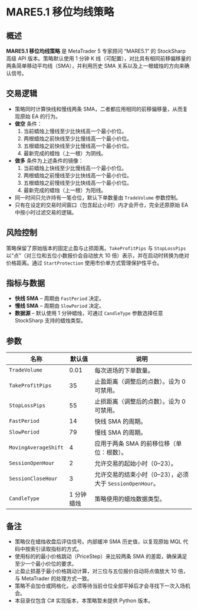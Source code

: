 # MARE5.1 移位均线策略

## 概述

**MARE5.1 移位均线策略** 是 MetaTrader 5 专家顾问 “MARE5.1” 的 StockSharp 高级 API 版本。策略默认使用 1 分钟 K 线（可配置），对比具有相同前移偏移量的两条简单移动平均线（SMA），并利用历史 SMA 关系以及上一根蜡烛的方向来确认信号。

## 交易逻辑

- 策略同时计算快线和慢线两条 SMA，二者都应用相同的前移偏移量，从而复现原始 EA 的行为。
- **做空** 条件：
  1. 当前蜡烛上慢线至少比快线高一个最小价位。
  2. 两根蜡烛之前快线至少比慢线高一个最小价位。
  3. 五根蜡烛之前快线至少比慢线高一个最小价位。
  4. 最新完成的蜡烛（上一根）为阴线。
- **做多** 条件为上述条件的镜像：
  1. 当前蜡烛上快线至少比慢线高一个最小价位。
  2. 两根蜡烛之前慢线至少比快线高一个最小价位。
  3. 五根蜡烛之前慢线至少比快线高一个最小价位。
  4. 最新完成的蜡烛（上一根）为阳线。
- 同一时间只允许持有一笔仓位，默认下单数量由 `TradeVolume` 参数控制。
- 只有在设定的交易时间窗口（包含起止小时）内才会开仓，完全还原原始 EA 中按小时过滤交易的逻辑。

## 风险控制

策略保留了原始版本的固定止盈与止损距离。`TakeProfitPips` 与 `StopLossPips` 以“点”（对三位和五位小数报价会自动放大 10 倍）表示，并在启动时转换为绝对价格距离。通过 `StartProtection` 使用市价单方式管理保护性平仓。

## 指标与数据

- **快线 SMA** – 周期由 `FastPeriod` 决定。
- **慢线 SMA** – 周期由 `SlowPeriod` 决定。
- **数据源** – 默认使用 1 分钟蜡烛，可通过 `CandleType` 参数选择任意 StockSharp 支持的蜡烛类型。

## 参数

| 名称 | 默认值 | 说明 |
|------|--------|------|
| `TradeVolume` | 0.01 | 每次进场的下单数量。 |
| `TakeProfitPips` | 35 | 止盈距离（调整后的点数）。设为 0 可禁用。 |
| `StopLossPips` | 55 | 止损距离（调整后的点数）。设为 0 可禁用。 |
| `FastPeriod` | 14 | 快线 SMA 的周期。 |
| `SlowPeriod` | 79 | 慢线 SMA 的周期。 |
| `MovingAverageShift` | 4 | 应用于两条 SMA 的前移位移（单位：根数）。 |
| `SessionOpenHour` | 2 | 允许交易的起始小时（0–23）。 |
| `SessionCloseHour` | 3 | 允许交易的结束小时（0–23），必须大于 `SessionOpenHour`。 |
| `CandleType` | 1 分钟蜡烛 | 策略使用的蜡烛数据类型。 |

## 备注

- 策略仅在蜡烛收盘后评估信号。内部缓冲 SMA 历史值，以复现原始 MQL 代码中按索引读取指标的方式。
- 使用标的的最小价格跳动（PriceStep）来比较两条 SMA 的差距，确保满足至少一个最小价位的要求。
- 止盈止损基于最小价格跳动计算，对三位与五位报价自动将点值放大 10 倍，与 MetaTrader 的处理方式一致。
- 策略不会加仓或网格化，必须等待当前仓位全部平掉后才会寻找下一次入场机会。
- 本目录仅包含 C# 实现版本，本策略暂未提供 Python 版本。
